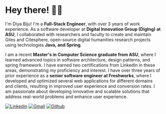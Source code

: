 <!-- Greeting -->
# Hey there! :wave::smiley:

<!--Introduction -->
I'm Diya Biju! I'm a **Full-Stack Engineer**, with over 3 years of work experience. As a software developer at **Digital Innovation Group (DigIng) at ASU**, I collaborated with researchers and faculty to create and maintain Giles and Citesphere, open-source digital humanities research projects using technologies **Java, and Spring**.

I am a recent **Master's in Computer Science graduate from ASU**, where I learned advanced topics in software architecture, design patterns, and spring framework. I have earned two certifications from LinkedIn in these areas, demonstrating my proficiency and interest. I have over three years of prior experience as a **senior software engineer at Freshworks**, where I developed and optimized several web applications for different domains and clients, resulting in improved user experience and conversion rates. I am passionate about developing innovative and scalable solutions that address real-world problems and enhance user experience.
<br>

<!-- Your badges -->
[![Linkedin](https://img.shields.io/badge/-JoykishanSharma-blue?style=flat&logo=Linkedin&logoColor=white)](https://www.linkedin.com/in/diya-anna-biju/)
[![Gmail](https://img.shields.io/badge/-joykishan120-c14438?style=flat&logo=Gmail&logoColor=white)](mailto:diyanna.3@gmail.com)
[![Github](https://img.shields.io/badge/-JoykishanSharma-black?style=flat&labelColor=black&logo=github&logoColor=white)](https://github.com/diya17)